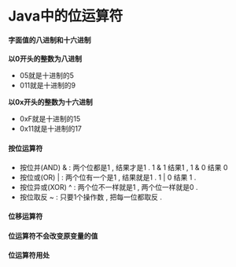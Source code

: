 # Java中的位运算符

#### 字面值的八进制和十六进制

**以0开头的整数为八进制**

* 05就是十进制的5
* 011就是十进制的9

**以0x开头的整数为十六进制**

* 0xF就是十进制的15
* 0x11就是十进制的17

#### 按位运算符

* 按位并\(AND\) & : 两个位都是1 , 结果才是1 . 1 & 1 结果1 , 1 & 0 结果 0
* 按位或\(OR\) \| : 两个位有一个是1 , 结果就是1 . 1 \| 0 结果 1 . 
* 按位异或\(XOR\) ^ : 两个位不一样就是1 , 两个位一样就是0 . 
* 按位取反 ~ : 只要1个操作数 , 把每一位都取反 . 

#### 位移运算符

#### 位运算符不会改变原变量的值

#### 位运算符用处



